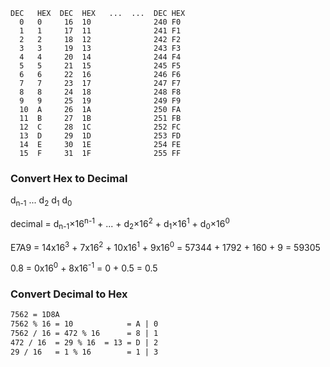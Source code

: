     DEC   HEX  DEC  HEX   ...  ...  DEC HEX
      0   0     16  10              240 F0 
      1   1     17  11              241 F1
      2   2     18  12              242 F2
      3   3     19  13              243 F3
      4   4     20  14              244 F4
      5   5     21  15              245 F5
      6   6     22  16              246 F6
      7   7     23  17              247 F7
      8   8     24  18              248 F8
      9   9     25  19              249 F9
      10  A     26  1A              250 FA
      11  B     27  1B              251 FB
      12  C     28  1C              252 FC
      13  D     29  1D              253 FD
      14  E     30  1E              254 FE
      15  F     31  1F              255 FF

### Convert Hex to Decimal
d<sub>n-1</sub> ... d<sub>2</sub> d<sub>1</sub> d<sub>0</sub>

decimal = d<sub>n-1</sub>×16<sup>n-1</sup> + ... + d<sub>2</sub>×16<sup>2</sup> + d<sub>1</sub>×16<sup>1</sup> + d<sub>0</sub>×16<sup>0</sup>

E7A9 = 14x16<sup>3</sup> + 7x16<sup>2</sup> + 10x16<sup>1</sup> + 9x16<sup>0</sup>
= 57344 + 1792 + 160 + 9 = 59305

0.8 = 0x16<sup>0</sup> + 8x16<sup>-1</sup> = 0 + 0.5 = 0.5

### Convert Decimal to Hex
```md
7562 = 1D8A
7562 % 16 = 10            = A | 0
7562 / 16 = 472 % 16      = 8 | 1
472 / 16  = 29 % 16  = 13 = D | 2
29 / 16   = 1 % 16        = 1 | 3
```